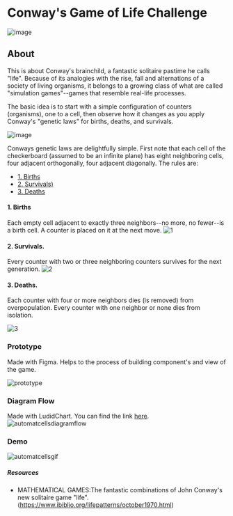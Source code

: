 # Conway's Game of Life Challenge

![image](https://user-images.githubusercontent.com/56927809/83430468-58ca6780-a3fb-11ea-9be7-c0cc071903d9.png)

## About

This is about Conway's brainchild, a fantastic solitaire pastime he calls "life". Because of its analogies with the rise, fall and alternations of a society of living organisms, it belongs to a growing class of what are called "simulation games"--games that resemble real-life processes.

The basic idea is to start with a simple configuration of counters (organisms), one to a cell, then observe how it changes as you apply Conway's "genetic laws" for births, deaths, and survivals. 

![image](https://user-images.githubusercontent.com/56927809/83429370-929a6e80-a3f9-11ea-9463-edd37780d301.png)

Conways genetic laws are delightfully simple. First note that each cell of the checkerboard (assumed to be an infinite plane) has eight neighboring cells, four adjacent orthogonally, four adjacent diagonally. The rules are:

* [1. Births](#1-births)
* [2. Survivals)](#2-survivals)
* [3. Deaths](#3-deaths)

#### 1. Births 
Each empty cell adjacent to exactly three neighbors--no more, no fewer--is a birth cell. A counter is placed on it at the next move.
![1](https://user-images.githubusercontent.com/56927809/83491384-4db51d00-a477-11ea-83c0-08536f8b20e2.JPG)

#### 2. Survivals.
Every counter with two or three neighboring counters survives for the next generation.
![2](https://user-images.githubusercontent.com/56927809/83491394-5148a400-a477-11ea-96bc-66a7262fccf9.JPG)

#### 3. Deaths. 
Each counter with four or more neighbors dies (is removed) from overpopulation. Every counter with one neighbor or none dies from isolation.

![3](https://user-images.githubusercontent.com/56927809/83491402-53126780-a477-11ea-9d94-f920bfbf94c7.JPG)

### Prototype 

Made with Figma. Helps to the process of building component's and view of the game.

![prototype](https://user-images.githubusercontent.com/56927809/83457935-3c442480-a427-11ea-94bc-8b71729e90f7.JPG)

### Diagram Flow 

Made with LudidChart. You can find the link [here](https://bit.ly/36PdlmV).
![automatcellsdiagramflow](https://user-images.githubusercontent.com/56927809/83443782-ec0d9800-a40f-11ea-9e8e-970446b9db58.JPG)

### Demo

![automatcellsgif](https://user-images.githubusercontent.com/56927809/83489804-9e774680-a474-11ea-8c83-a245c34bcda5.gif)


##### Resources

- MATHEMATICAL GAMES:The fantastic combinations of John Conway's new solitaire game "life". (https://www.ibiblio.org/lifepatterns/october1970.html)
